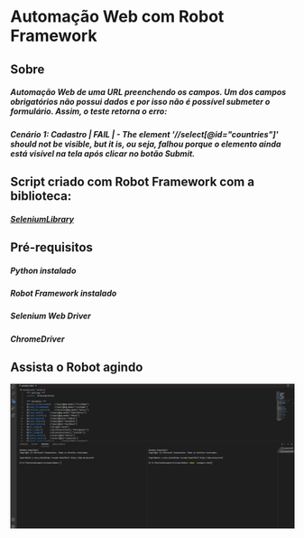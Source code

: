 # Automação Web com Robot Framework
## Sobre

##### Automação Web de uma URL preenchendo os campos. Um dos campos obrigatórios não possui dados e por isso não é possível submeter o formulário. Assim, o teste retorna o erro:

##### Cenário 1: Cadastro | FAIL | - The element '//select[@id="countries"]' should not be visible, but it is, ou seja, falhou porque o elemento ainda está visível na tela após clicar no botão Submit.

## Script criado com Robot Framework com a biblioteca:

##### <a href="https://robotframework.org/SeleniumLibrary/SeleniumLibrary.html">SeleniumLibrary</a>

## Pré-requisitos

##### Python instalado
##### Robot Framework instalado
##### Selenium Web Driver
##### ChromeDriver

## Assista o Robot agindo
<img src="automacaoWebRobot.gif" alt=""  width=auto />

